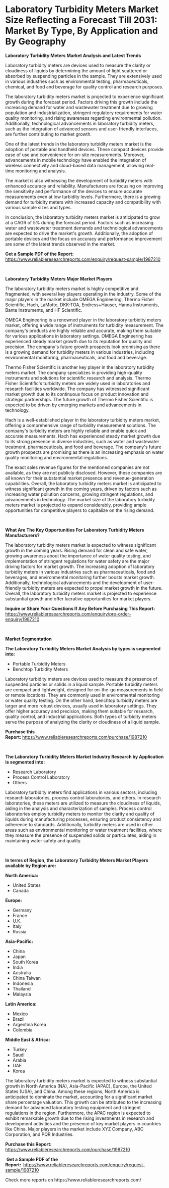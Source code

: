 <p><h1>Laboratory Turbidity Meters Market Size Reflecting a Forecast Till 2031: Market By Type, By Application and By Geography</h1></p><p><strong>Laboratory Turbidity Meters Market Analysis and Latest Trends</strong></p>
<p><p>Laboratory turbidity meters are devices used to measure the clarity or cloudiness of liquids by determining the amount of light scattered or absorbed by suspending particles in the sample. They are extensively used in various industries such as environmental testing, pharmaceuticals, chemical, and food and beverage for quality control and research purposes.</p><p>The laboratory turbidity meters market is projected to experience significant growth during the forecast period. Factors driving this growth include the increasing demand for water and wastewater treatment due to growing population and industrialization, stringent regulatory requirements for water quality monitoring, and rising awareness regarding environmental pollution. Additionally, technological advancements in laboratory turbidity meters, such as the integration of advanced sensors and user-friendly interfaces, are further contributing to market growth.</p><p>One of the latest trends in the laboratory turbidity meters market is the adoption of portable and handheld devices. These compact devices provide ease of use and convenience for on-site measurements. Moreover, advancements in mobile technology have enabled the integration of wireless connectivity and cloud-based data management, allowing real-time monitoring and analysis.</p><p>The market is also witnessing the development of turbidity meters with enhanced accuracy and reliability. Manufacturers are focusing on improving the sensitivity and performance of the devices to ensure accurate measurements even at low turbidity levels. Furthermore, there is a growing demand for turbidity meters with increased capacity and compatibility with various sample sizes and types.</p><p>In conclusion, the laboratory turbidity meters market is anticipated to grow at a CAGR of 5% during the forecast period. Factors such as increasing water and wastewater treatment demands and technological advancements are expected to drive the market's growth. Additionally, the adoption of portable devices and the focus on accuracy and performance improvement are some of the latest trends observed in the market.</p></p>
<p><strong>Get a Sample PDF of the Report:&nbsp;</strong> <a href="https://www.reliableresearchreports.com/enquiry/request-sample/1987210">https://www.reliableresearchreports.com/enquiry/request-sample/1987210</a></p>
<p>&nbsp;</p>
<p><strong>Laboratory Turbidity Meters Major Market Players</strong></p>
<p><p>The laboratory turbidity meters market is highly competitive and fragmented, with several key players operating in the industry. Some of the major players in the market include OMEGA Engineering, Thermo Fisher Scientific, Hach, LaMotte, DKK-TOA, Endress+Hauser, Hanna Instruments, Bante Instruments, and HF Scientific.</p><p>OMEGA Engineering is a renowned player in the laboratory turbidity meters market, offering a wide range of instruments for turbidity measurement. The company's products are highly reliable and accurate, making them suitable for various applications in laboratory settings. OMEGA Engineering has experienced steady market growth due to its reputation for quality and precision. The company's future growth prospects look promising as there is a growing demand for turbidity meters in various industries, including environmental monitoring, pharmaceuticals, and food and beverage.</p><p>Thermo Fisher Scientific is another key player in the laboratory turbidity meters market. The company specializes in providing high-quality instruments and solutions for scientific research and analysis. Thermo Fisher Scientific's turbidity meters are widely used in laboratories and research facilities worldwide. The company has witnessed significant market growth due to its continuous focus on product innovation and strategic partnerships. The future growth of Thermo Fisher Scientific is expected to be driven by emerging markets and advancements in technology.</p><p>Hach is a well-established player in the laboratory turbidity meters market, offering a comprehensive range of turbidity measurement solutions. The company's turbidity meters are highly reliable and enable quick and accurate measurements. Hach has experienced steady market growth due to its strong presence in diverse industries, such as water and wastewater treatment, pharmaceuticals, and food and beverage. The company's future growth prospects are promising as there is an increasing emphasis on water quality monitoring and environmental regulations.</p><p>The exact sales revenue figures for the mentioned companies are not available, as they are not publicly disclosed. However, these companies are all known for their substantial market presence and revenue-generation capabilities. Overall, the laboratory turbidity meters market is anticipated to witness significant growth in the coming years, driven by factors such as increasing water pollution concerns, growing stringent regulations, and advancements in technology. The market size of the laboratory turbidity meters market is projected to expand considerably, providing ample opportunities for competitive players to capitalize on the rising demand.</p></p>
<p>&nbsp;</p>
<p><strong>What Are The Key Opportunities For Laboratory Turbidity Meters Manufacturers?</strong></p>
<p><p>The laboratory turbidity meters market is expected to witness significant growth in the coming years. Rising demand for clean and safe water, growing awareness about the importance of water quality testing, and implementation of stringent regulations for water safety are the major driving factors for market growth. The increasing adoption of laboratory turbidity meters in various industries such as pharmaceuticals, food and beverages, and environmental monitoring further boosts market growth. Additionally, technological advancements and the development of user-friendly turbidity meters are expected to propel market growth in the future. Overall, the laboratory turbidity meters market is projected to experience substantial growth and offer lucrative opportunities for market players.</p></p>
<p><strong>Inquire or Share Your Questions If Any Before Purchasing This Report:</strong> <a href="https://www.reliableresearchreports.com/enquiry/pre-order-enquiry/1987210">https://www.reliableresearchreports.com/enquiry/pre-order-enquiry/1987210</a></p>
<p>&nbsp;</p>
<p><strong>Market Segmentation</strong></p>
<p><strong>The Laboratory Turbidity Meters Market Analysis by types is segmented into:</strong></p>
<p><ul><li>Portable Turbidity Meters</li><li>Benchtop Turbidity Meters</li></ul></p>
<p><p>Laboratory turbidity meters are devices used to measure the presence of suspended particles or solids in a liquid sample. Portable turbidity meters are compact and lightweight, designed for on-the-go measurements in field or remote locations. They are commonly used in environmental monitoring or water quality testing. On the other hand, benchtop turbidity meters are larger and more robust devices, usually used in laboratory settings. They offer higher accuracy and precision, making them suitable for research, quality control, and industrial applications. Both types of turbidity meters serve the purpose of analyzing the clarity or cloudiness of a liquid sample.</p></p>
<p><strong>Purchase this Report:&nbsp;</strong><a href="https://www.reliableresearchreports.com/purchase/1987210">https://www.reliableresearchreports.com/purchase/1987210</a></p>
<p>&nbsp;</p>
<p><strong>The Laboratory Turbidity Meters Market Industry Research by Application is segmented into:</strong></p>
<p><ul><li>Research Laboratory</li><li>Process Control Laboratory</li><li>Others</li></ul></p>
<p><p>Laboratory turbidity meters find applications in various sectors, including research laboratories, process control laboratories, and others. In research laboratories, these meters are utilized to measure the cloudiness of liquids, aiding in the analysis and characterization of samples. Process control laboratories employ turbidity meters to monitor the clarity and quality of liquids during manufacturing processes, ensuring product consistency and adherence to standards. Additionally, turbidity meters are used in other areas such as environmental monitoring or water treatment facilities, where they measure the presence of suspended solids or particulates, aiding in maintaining water safety and quality.</p></p>
<p>&nbsp;</p>
<p><strong>In terms of Region, the Laboratory Turbidity Meters Market Players available by Region are:</strong></p>
<p>
    <p> <strong> North America: </strong>
        <ul>
            <li>United States</li>
            <li>Canada</li>
        </ul>
        </p> 
    <p> <strong> Europe: </strong>
        <ul>
            <li>Germany</li>
            <li>France</li>
            <li>U.K.</li>
            <li>Italy</li>
            <li>Russia</li>
        </ul>
        </p> 
    <p> <strong> Asia-Pacific: </strong>
        <ul>
            <li>China</li>
            <li>Japan</li>
            <li>South Korea</li>
            <li>India</li>
            <li>Australia</li>
            <li>China Taiwan</li>
            <li>Indonesia</li>
            <li>Thailand</li>
            <li>Malaysia</li>
        </ul>
        </p> 
    <p> <strong> Latin America: </strong>
        <ul>
            <li>Mexico</li>
            <li>Brazil</li>
            <li>Argentina Korea</li>
            <li>Colombia</li>
        </ul>
        </p> 
    <p> <strong> Middle East & Africa: </strong>
        <ul>
            <li>Turkey</li>
            <li>Saudi</li>
            <li>Arabia</li>
            <li>UAE</li>
            <li>Korea</li>
        </ul>
    </p>
    </p>
<p><p>The laboratory turbidity meters market is expected to witness substantial growth in North America (NA), Asia-Pacific (APAC), Europe, the United States (USA), and China. Among these regions, North America is anticipated to dominate the market, accounting for a significant market share percentage valuation. This growth can be attributed to the increasing demand for advanced laboratory testing equipment and stringent regulations in the region. Furthermore, the APAC region is expected to exhibit remarkable growth due to the rising investments in research and development activities and the presence of key market players in countries like China. Major players in the market include XYZ Company, ABC Corporation, and PQR Industries.</p></p>
<p><strong>Purchase this Report: </strong><a href="https://www.reliableresearchreports.com/purchase/1987210">https://www.reliableresearchreports.com/purchase/1987210</a></p>
<p>&nbsp;<strong>Get a Sample PDF of the Report:&nbsp;&nbsp;</strong><a href="https://www.reliableresearchreports.com/enquiry/request-sample/1987210">https://www.reliableresearchreports.com/enquiry/request-sample/1987210</a></p>
<p><strong></strong></p>
<p>Check more reports on https://www.reliableresearchreports.com/</p>